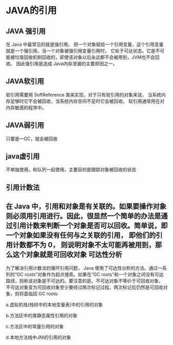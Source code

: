 JAVA的引用
===

JAVA 强引用
----

在 Java 中最常见的就是强引用， 把一个对象赋给一个引用变量，这个引用变量就是一个强引用。当一个对象被强引用变量引用时，
它处于可达状态，它是不可能被垃圾回收机制回收的，即使该对象以后永远都不会被用到，JVM也不会回收。
因此强引用是造成 Java内存泄漏的主要原因之一。

JAVA软引用
----

软引用需要用 SoftReference 类来实现，对于只有软引用的对象来说，
当系统内存足够时它不会被回收，当系统内存空间不足时它会被回收。
软引用通常用在对内存敏感的程序中。

JAVA弱引用
----

只要是一GC，就会被回收

java虚引用
----

不单独使用，和队列一起使用，主要目的是跟踪对象被回收的状态

引用计数法
----

在 Java 中，引用和对象是有关联的。如果要操作对象则必须用引用进行。因此，很显然一个简单的办法是通过引用计数来判断一个对象是否可以回收。简单说，即一个对象如果没有任何与之关联的引用， 即他们的引用计数都不为 0， 则说明对象不太可能再被用到，那么这个对象就是可回收对象
可达性分析
----

为了解决引用计数法的循环引用问题， Java 使用了可达性分析的方法。通过一系列的“GC roots”对象作为起点搜索。如果在“GC roots”和一个对象之间没有可达路径，则称该对象是不可达的。要注意的是，不可达对象不等价于可回收对象， 不可达对象变为可回收对象至少要经过两次标记过程。两次标记后仍然是可回收对象，则将面临回
GC roots:

a.虚拟机栈(栈桢中的本地变量表)中的引用的对象

b.方法区中的类静态属性引用的对象

c.方法区中的常量引用的对象

d.本地方法栈中JNI的引用的对象
